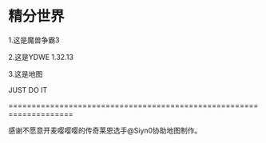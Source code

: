 # 精分世界

1.这是魔兽争霸3

2.这是YDWE 1.32.13

3.这是地图

JUST DO IT

====================================================================

感谢不愿意开麦嘤嘤嘤的传奇莱恩选手@Siyn0协助地图制作。
